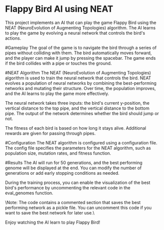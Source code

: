 # Flappy Bird AI using NEAT
This project implements an AI that can play the game Flappy Bird using the NEAT (NeuroEvolution of Augmenting Topologies) algorithm. The AI learns to play the game by evolving a neural network that controls the bird's actions.

#Gameplay
The goal of the game is to navigate the bird through a series of pipes without colliding with them. The bird automatically moves forward, and the player can make it jump by pressing the spacebar. The game ends if the bird collides with a pipe or touches the ground.

#NEAT Algorithm
The NEAT (NeuroEvolution of Augmenting Topologies) algorithm is used to train the neural network that controls the bird. NEAT evolves a population of neural networks by combining the best-performing networks and mutating their structure. Over time, the population improves, and the AI learns to play the game more effectively.

The neural network takes three inputs: the bird's current y-position, the vertical distance to the top pipe, and the vertical distance to the bottom pipe. The output of the network determines whether the bird should jump or not.

The fitness of each bird is based on how long it stays alive. Additional rewards are given for passing through pipes.

#Configuration
The NEAT algorithm is configured using a configuration file. The config file specifies the parameters for the NEAT algorithm, such as population size, mutation rates, and fitness function.

#Results
The AI will run for 50 generations, and the best performing genome will be displayed at the end. You can modify the number of generations or add early stopping conditions as needed.

During the training process, you can enable the visualization of the best bird's performance by uncommenting the relevant code in the eval_genomes function.

\\Note: The code contains a commented section that saves the best performing network as a pickle file. You can uncomment this code if you want to save the best network for later use.\\

Enjoy watching the AI learn to play Flappy Bird!



